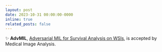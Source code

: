 ```yaml
---
layout: post
date: 2023-10-31 00:00:00-0000
inline: true
related_posts: false
---
```


:sparkles: **AdvMIL**, [Adversarial MIL for Survival Analysis on WSIs](https://www.sciencedirect.com/science/article/pii/S1361841523002803), is accepted by Medical Image Analysis.
